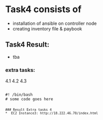 # Task4 consists of
* installation of ansible on controller node
* creating inventory file & paybook 
## Task4 Result:
   * tba

### extra tasks:
4.1  <tba>
4.2  <tba>
4.3  <tba>

<pre><code>
#! /bin/bash
# some code goes here
<code><pre>

### Result Extra tasks 4
*  EC2 Instance3: http://18.222.46.70/index.html

